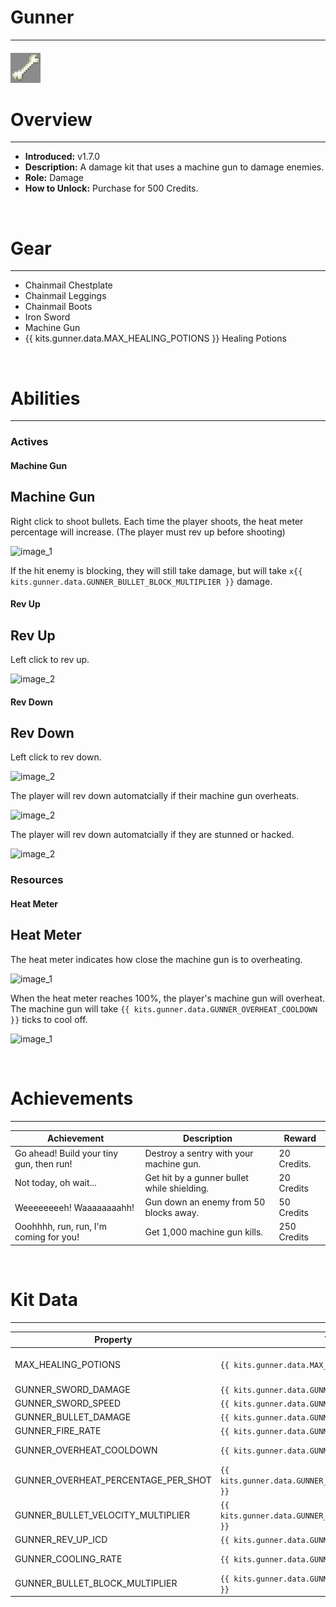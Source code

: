 # Gunner

***

#### ![gunner-icon](../assets/icons/gunner-icon.jpg)

# Overview
***
- **Introduced:** v1.7.0
- **Description:** A damage kit that uses a machine gun to damage enemies.
- **Role:** Damage
- **How to Unlock:** Purchase for 500 Credits.

<br />  

# Gear
***
- Chainmail Chestplate
- Chainmail Leggings
- Chainmail Boots
- Iron Sword
- Machine Gun
- {{ kits.gunner.data.MAX_HEALING_POTIONS }} Healing Potions

<br />  

# Abilities
***

### Actives
<!-- tabs:start -->
#### **Machine Gun**
## Machine Gun
Right click to shoot bullets. Each time the player shoots, the heat meter percentage will increase. (The player must rev up before shooting)

![_image_1_](../assets/kits/gunner/_image_1_.jpg_)

If the hit enemy is blocking, they will still take damage, but will take `x{{ kits.gunner.data.GUNNER_BULLET_BLOCK_MULTIPLIER }}` damage.

#### **Rev Up**
## Rev Up
Left click to rev up.

![_image_2_](../assets/kits/gunner/_image_2_.jpg_)

#### **Rev Down**
## Rev Down
Left click to rev down.

![_image_2_](../assets/kits/gunner/_image_2_.jpg_)

The player will rev down automatcially if their machine gun overheats.

![_image_2_](../assets/kits/gunner/_image_2_.jpg_)

The player will rev down automatcially if they are stunned or hacked.

![_image_2_](../assets/kits/gunner/_image_2_.jpg_)

<!-- tabs:end -->

### Resources
<!-- tabs:start -->
#### **Heat Meter**
## Heat Meter
The heat meter indicates how close the machine gun is to overheating.

![_image_1_](../assets/kits/_kit_/_image_1_.jpg_)

When the heat meter reaches 100%, the player's machine gun will overheat. The machine gun will take `{{ kits.gunner.data.GUNNER_OVERHEAT_COOLDOWN }}` ticks to cool off.

![_image_1_](../assets/kits/_kit_/_image_1_.jpg_)

<!-- tabs:end -->
<br />

# Achievements
***

| Achievement | Description | Reward |
| ----------- | ----------- | ------ |
| Go ahead! Build your tiny gun, then run! | Destroy a sentry with your machine gun. | 20 Credits. |
| Not today, oh wait... | Get hit by a gunner bullet while shielding. | 20 Credits |
| Weeeeeeeeh! Waaaaaaaahh! | Gun down an enemy from 50 blocks away. | 50 Credits |
| Ooohhhh, run, run, I'm coming for you! | Get 1,000 machine gun kills. | 250 Credits |

<br />  

# Kit Data
***

| Property | Value | Description |
|----------|-------|-------------|
| MAX_HEALING_POTIONS | `{{ kits.gunner.data.MAX_HEALING_POTIONS }}` | {{ kitDataSharedDescriptions.MAX_HEALING_POTIONS }} |
| GUNNER_SWORD_DAMAGE | `{{ kits.gunner.data.GUNNER_SWORD_DAMAGE }}` | The base damage of the sword. |
| GUNNER_SWORD_SPEED | `{{ kits.gunner.data.GUNNER_SWORD_SPEED }}` | The base speed of the sword. |
| GUNNER_BULLET_DAMAGE | `{{ kits.gunner.data.GUNNER_BULLET_DAMAGE }}` | The base damage of a bullet. |
| GUNNER_FIRE_RATE | `{{ kits.gunner.data.GUNNER_FIRE_RATE }}` | The fire rate, in ticks, of the machine gun. |
| GUNNER_OVERHEAT_COOLDOWN | `{{ kits.gunner.data.GUNNER_OVERHEAT_COOLDOWN }}` | The cooldown, in ticks, after the machine gun overheats. (Overheat cooling duration) |
| GUNNER_OVERHEAT_PERCENTAGE_PER_SHOT | `{{ kits.gunner.data.GUNNER_OVERHEAT_PERCENTAGE_PER_SHOT }}` | The heat percentage increase per bullet shot from the machine gun. |
| GUNNER_BULLET_VELOCITY_MULTIPLIER | `{{ kits.gunner.data.GUNNER_BULLET_VELOCITY_MULTIPLIER }}` | The multiplier that controls the initial speed of the bullet. |
| GUNNER_REV_UP_ICD | `{{ kits.gunner.data.GUNNER_REV_UP_ICD }}` | The cooldown, in ticks, to rev up and down. |
| GUNNER_COOLING_RATE | `{{ kits.gunner.data.GUNNER_COOLING_RATE }}` | The percentage per tick that the heat meter cools off by when revved down. |
| GUNNER_BULLET_BLOCK_MULTIPLIER | `{{ kits.gunner.data.GUNNER_BULLET_BLOCK_MULTIPLIER }}` | The damage multiplier of bullets when damaging enemies that are blocking. |